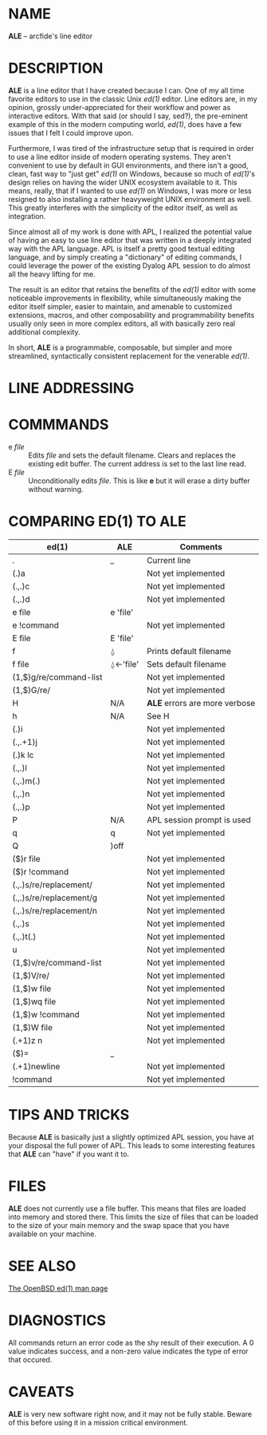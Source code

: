 ﻿# NAME

**ALE** &#8211; arcfide's line editor

# DESCRIPTION

**ALE** is a line editor that I have created because I can. One of my all time
favorite editors to use in the classic Unix *ed(1)* editor. Line editors are,
in my opinion, grossly under-appreciated for their workflow and power as
interactive editors. With that said (or should I say, sed?), the pre-eminent
example of this in the modern computing world, *ed(1)*, does have a few issues
that I felt I could improve upon.

Furthermore, I was tired of the infrastructure setup that is required in order
to use a line editor inside of modern operating systems. They aren't convenient
to use by default in GUI environments, and there isn't a good, clean, fast way
to "just get" *ed(1)* on Windows, because so much of *ed(1)*'s design relies on
having the wider UNIX ecosystem available to it. This means, really, that if I
wanted to use *ed(1)* on Windows, I was more or less resigned to also installing
a rather heavyweight UNIX environment as well. This greatly interferes with the
simplicity of the editor itself, as well as integration.

Since almost all of my work is done with APL, I realized the potential value of
having an easy to use line editor that was written in a deeply integrated way
with the APL language. APL is itself a pretty good textual editing language, and
by simply creating a "dictionary" of editing commands, I could leverage the
power of the existing Dyalog APL session to do almost all the heavy lifting for
me. 

The result is an editor that retains the benefits of the *ed(1)* editor with
some noticeable improvements in flexibility, while simultaneously making the
editor itself simpler, easier to maintain, and amenable to customized
extensions, macros, and other composability and programmability benefits
usually only seen in more complex editors, all with basically zero real
additional complexity. 

In short, **ALE** is a programmable, composable, but simpler and more
streamlined, syntactically consistent replacement for the venerable
*ed(1)*. 

# LINE ADDRESSING

# COMMMANDS

<dl>
  <dt>e <em>file</em></dt>
  <dd>Edits <em>file</em> and sets the default filename. Clears and replaces 
  the existing edit buffer. The current address is set to the last line read.
  </dd>

  <dt>E <em>file</em></dt>
  <dd>Unconditionally edits <em>file</em>. This is like <strong>e</strong> but 
  it will erase a dirty buffer without warning.</dd>
</dl>

# COMPARING ED(1) TO ALE

| ed(1)                   | ALE      | Comments
| ----------------------- | -------- | --------
| .                       | _        | Current line
| (.)a                    |          | Not yet implemented
| (.,.)c                  |          | Not yet implemented
| (.,.)d                  |          | Not yet implemented
| e file                  | e 'file' | 
| e !command              |          | Not yet implemented
| E file                  | E 'file' |
| f                       | ⍙        | Prints default filename
| f file                  | ⍙←'file' | Sets default filename
| (1,$)g/re/command-list  |          | Not yet implemented
| (1,$)G/re/              |          | Not yet implemented
| H                       | N/A      | **ALE** errors are more verbose
| h                       | N/A      | See H
| (.)i                    |          | Not yet implemented
| (.,.+1)j                |          | Not yet implemented
| (.)k lc                 |          | Not yet implemented
| (.,.)l                  |          | Not yet implemented
| (.,.)m(.)               |          | Not yet implemented
| (.,.)n                  |          | Not yet implemented
| (.,.)p                  |          | Not yet implemented
| P                       | N/A      | APL session prompt is used
| q                       | q        | Not yet implemented
| Q                       | )off     | 
| ($)r file               |          | Not yet implemented
| ($)r !command           |          | Not yet implemented
| (.,.)s/re/replacement/  |          | Not yet implemented
| (.,.)s/re/replacement/g |          | Not yet implemented
| (.,.)s/re/replacement/n |          | Not yet implemented
| (.,.)s                  |          | Not yet implemented
| (.,.)t(.)               |          | Not yet implemented
| u                       |          | Not yet implemented
| (1,$)v/re/command-list  |          | Not yet implemented
| (1,$)V/re/              |          | Not yet implemented
| (1,$)w file             |          | Not yet implemented
| (1,$)wq file            |          | Not yet implemented
| (1,$)w !command         |          | Not yet implemented
| (1,$)W file             |          | Not yet implemented
| (.+1)z n                |          | Not yet implemented
| ($)=                    | _        | 
| (.+1)newline            |          | Not yet implemented
| !command                |          | Not yet implemented

# TIPS AND TRICKS

Because **ALE** is basically just a slightly optimized APL session, you have 
at your disposal the full power of APL. This leads to some interesting features 
that **ALE** can "have" if you want it to.

# FILES

**ALE** does not currently use a file buffer. This means that files are loaded
into memory and stored there. This limits the size of files that can be loaded 
to the size of your main memory and the swap space that you have available on 
your machine. 

# SEE ALSO

[The OpenBSD ed(1) man page](https://man.openbsd.org/ed)

# DIAGNOSTICS

All commands return an error code as the shy result of their execution. A 0 
value indicates success, and a non-zero value indicates the type of error that 
occured. 

# CAVEATS

**ALE** is very new software right now, and it may not be fully stable. Beware 
of this before using it in a mission critical environment. 
